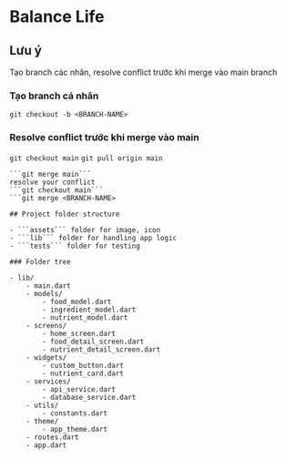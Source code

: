 # Balance Life

## Lưu ý
Tạo branch các nhân, resolve conflict trước khi merge vào main branch

### Tạo branch cá nhân
```git checkout -b <BRANCH-NAME>```

### Resolve conflict trước khi merge vào main
```git checkout main```
```git pull origin main```
```git checkout <BRANCH-NAME>
```git merge main```
resolve your conflict
```git checkout main```
```git merge <BRANCH-NAME>

## Project folder structure

- ```assets``` folder for image, icon
- ```lib``` folder for handling app logic
- ```tests``` folder for testing

### Folder tree

- lib/
    - main.dart
    - models/
        - food_model.dart
        - ingredient_model.dart
        - nutrient_model.dart
    - screens/
        - home_screen.dart
        - food_detail_screen.dart
        - nutrient_detail_screen.dart
    - widgets/
        - custom_button.dart
        - nutrient_card.dart
    - services/
        - api_service.dart
        - database_service.dart
    - utils/
        - constants.dart
    - theme/
        - app_theme.dart
    - routes.dart
    - app.dart
